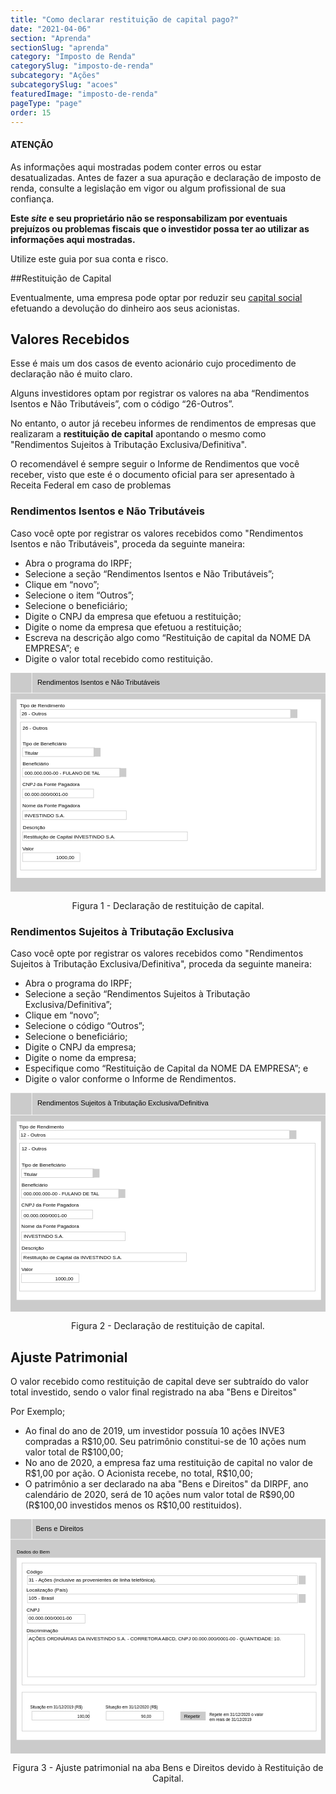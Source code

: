 ```yaml
---
title: "Como declarar restituição de capital pago?"
date: "2021-04-06"
section: "Aprenda"
sectionSlug: "aprenda"
category: "Imposto de Renda"
categorySlug: "imposto-de-renda"
subcategory: "Ações"
subcategorySlug: "acoes"
featuredImage: "imposto-de-renda"
pageType: "page"
order: 15
---
```


<div class="dashedBox">

<h4>ATENÇÃO</h4>

As informações aqui mostradas podem conter erros ou estar desatualizadas. Antes de fazer a sua apuração e declaração de imposto de renda, consulte a legislação em vigor ou algum profissional de sua confiança.

**Este *site* e seu proprietário não se responsabilizam por eventuais prejuízos ou problemas fiscais que o investidor possa ter ao utilizar as informações aqui mostradas.**

Utilize este guia por sua conta e risco.


</div>

##Restituição de Capital

Eventualmente, uma empresa pode optar por reduzir seu [capital social](/aprenda/renda-variavel/acoes/o-que-sao-acoes) efetuando a devolução do dinheiro aos seus acionistas.

## Valores Recebidos

Esse é mais um dos casos de evento acionário cujo procedimento de declaração não é muito claro.

Alguns investidores optam por registrar os valores na aba “Rendimentos Isentos e Não Tributáveis”, com o código “26-Outros”.

No entanto, o autor já recebeu informes de rendimentos de empresas que realizaram a **restituição de capital** apontando o mesmo como "Rendimentos Sujeitos à Tributação Exclusiva/Definitiva".

O recomendável é sempre seguir o Informe de Rendimentos que você receber, visto que este é o documento oficial para ser apresentado à Receita Federal em caso de problemas

### Rendimentos Isentos e Não Tributáveis

Caso você opte por registrar os valores recebidos como "Rendimentos Isentos e não Tributáveis", proceda da seguinte maneira:

- Abra o programa do IRPF;
- Selecione a seção “Rendimentos Isentos e Não Tributáveis”;
- Clique em “novo”;
- Selecione o item “Outros”;
- Selecione o beneficiário;
- Digite o CNPJ da empresa que efetuou a restituição;
- Digite o nome da empresa que efetuou a restituição;
- Escreva na descrição algo como “Restituição de capital da NOME DA EMPRESA”; e
- Digite o valor total recebido como restituição.



<div style="text-align:center">
<svg  viewBox="0 0 313.9 218" >
<style type="text/css">
	.st0{fill:#CBCBCB;}
	.st1{fill:#FFFFFF;}
	.st2{fill:none;stroke:#FFFFFF;stroke-width:0.5;stroke-miterlimit:10;}
	.st3{fill:none;stroke:#CBCBCB;stroke-width:0.5;stroke-miterlimit:10;}
	.st4{font-family:'Arial';}
	.st5{font-size:7px;}
	.st6{font-size:5px;}
</style>
<g id="fundo_cinza">
	<rect id="XMLID_103_" class="st0" width="313.9" height="218"/>
</g>
<g id="fundo_branco">
	<rect id="XMLID_102_" x="6.1" y="26.4" class="st1" width="303.3" height="177.9"/>
	<line id="XMLID_101_" class="st2" x1="317.5" y1="20.1" x2="-3.2" y2="20.1"/>
	<line id="XMLID_100_" class="st2" x1="21.3" y1="20.1" x2="21.3" y2="-2.1"/>
</g>
<g id="bordas">
	<rect id="XMLID_99_" x="9.9" y="49.1" class="st3" width="294.7" height="147.4"/>
	<rect id="XMLID_98_" x="9.9" y="36.3" class="st3" width="269.2" height="8.7"/>
	<rect id="XMLID_97_" x="12" y="74.7" class="st3" width="71.9" height="8.7"/>
	<rect id="XMLID_96_" x="12" y="179.3" class="st3" width="57.2" height="8.7"/>
	<rect id="XMLID_95_" x="12" y="95" class="st3" width="97.6" height="8.7"/>
	<rect id="XMLID_94_" x="12" y="115.8" class="st3" width="70.8" height="8.7"/>
	<rect id="XMLID_93_" x="12" y="137.5" class="st3" width="103.4" height="8.7"/>
	<rect id="XMLID_107_" x="12" y="158.4" class="st3" width="164.3" height="8.7"/>
</g>
<g id="botões">
	<rect id="XMLID_92_" x="82.8" y="74.7" class="st0" width="6.9" height="8.7"/>
	<rect id="XMLID_91_" x="108.5" y="95" class="st0" width="6.9" height="8.7"/>
	<rect id="XMLID_104_" x="279" y="36.3" class="st0" width="6.9" height="8.7"/>
</g>
<g id="texto">
	<text id="XMLID_90_" transform="matrix(1 0 0 1 26.7782 11.7102)" class="st4 st5">Rendimentos Isentos e Não Tributáveis</text>
	<text id="XMLID_89_" transform="matrix(1 0 0 1 9.4165 34.2029)" class="st4 st6">Tipo de Rendimento</text>
	<text id="XMLID_88_" transform="matrix(1 0 0 1 11.0002 42.5066)" class="st4 st6">26 - Outros</text>
	<text id="XMLID_87_" transform="matrix(1 0 0 1 11.9735 72.4883)" class="st4 st6">Tipo de Beneficiário</text>
	<text id="XMLID_86_" transform="matrix(1 0 0 1 14.0005 81.5724)" class="st4 st6">Titular</text>
	<text id="XMLID_85_" transform="matrix(1 0 0 1 11.8518 176.6306)" class="st4 st6">Valor</text>
	<text id="XMLID_84_" transform="matrix(1 0 0 1 45.5121 185.8904)" class="st4 st6">1000,00</text>
	<text id="XMLID_83_" transform="matrix(1 0 0 1 11.974 92.2556)" class="st4 st6">Beneficiário</text>
	<text id="XMLID_82_" transform="matrix(0.9651 0 0 1 14.0005 101.3397)" class="st4 st6">000.000.000-00 - FULANO DE TAL</text>
	<text id="XMLID_81_" transform="matrix(1 0 0 1 11.9736 56.546)" class="st4 st6">26 - Outros</text>
	<text id="XMLID_80_" transform="matrix(1 0 0 1 11.8078 112.6306)" class="st4 st6">CNPJ da Fonte Pagadora</text>
	<text id="XMLID_79_" transform="matrix(1 0 0 1 11.8076 133.7878)" class="st4 st6">Nome da Fonte Pagadora</text>
	<text id="XMLID_78_" transform="matrix(0.9651 0 0 1 14.0007 122.6454)" class="st4 st6">00.000.000/0001-00</text>
	<text id="XMLID_77_" transform="matrix(0.9651 0 0 1 14.0007 143.673)" class="st4 st6">INVESTINDO S.A.</text>
	<text id="XMLID_106_" transform="matrix(1 0 0 1 12.3554 155.6306)" class="st4 st6">Descrição</text>
	<text id="XMLID_105_" transform="matrix(1 0 0 1 13.0553 164.8904)" class="st4 st6">Restituição de Capital INVESTINDO S.A.</text>
</g>
</svg>

</div>

<p class="legenda" style="text-align:center">Figura 1 - Declaração de restituição de capital.</p>

### Rendimentos Sujeitos à Tributação Exclusiva

Caso você opte por registrar os valores recebidos como "Rendimentos Sujeitos à Tributação Exclusiva/Definitiva", proceda da seguinte maneira:

- Abra o programa do IRPF;
- Selecione a seção “Rendimentos Sujeitos à Tributação Exclusiva/Definitiva”;
- Clique em “novo”;
- Selecione o código “Outros”;
- Selecione o beneficiário;
- Digite o CNPJ da empresa;
- Digite o nome da empresa;
- Especifique como “Restituição de Capital da NOME DA EMPRESA”; e
- Digite o valor conforme o Informe de Rendimentos.


<div style="text-align:center">

<svg  viewBox="0 0 313.9 218.2" >
<style type="text/css">
	.st0{fill:#CBCBCB;}
	.st1{fill:#FFFFFF;}
	.st2{fill:none;stroke:#FFFFFF;stroke-width:0.5;stroke-miterlimit:10;}
	.st3{fill:none;stroke:#CBCBCB;stroke-width:0.5;stroke-miterlimit:10;}
	.st4{font-family:'Arial';}
	.st5{font-size:7px;}
	.st6{font-size:5px;}
</style>
<g id="fundo_cinza">
	<rect id="XMLID_103_" y="0.1" class="st0" width="313.9" height="218"/>
</g>
<g id="fundo_branco">
	<rect id="XMLID_102_" x="6.1" y="28.4" class="st1" width="303.3" height="177.9"/>
	<line id="XMLID_101_" class="st2" x1="317.5" y1="22.1" x2="-3.2" y2="22.1"/>
	<line id="XMLID_100_" class="st2" x1="21.3" y1="22.1" x2="21.3" y2="-0.1"/>
</g>
<g id="bordas">
	<rect id="XMLID_99_" x="8.9" y="50.1" class="st3" width="294.7" height="147.4"/>
	<rect id="XMLID_98_" x="8.9" y="37.3" class="st3" width="269.2" height="8.7"/>
	<rect id="XMLID_97_" x="11" y="75.7" class="st3" width="71.9" height="8.7"/>
	<rect id="XMLID_96_" x="11" y="180.3" class="st3" width="57.2" height="8.7"/>
	<rect id="XMLID_95_" x="11" y="96" class="st3" width="97.6" height="8.7"/>
	<rect id="XMLID_94_" x="11" y="116.8" class="st3" width="70.8" height="8.7"/>
	<rect id="XMLID_93_" x="11" y="138.5" class="st3" width="103.4" height="8.7"/>
	<rect id="XMLID_107_" x="11" y="159.4" class="st3" width="164.3" height="8.7"/>
</g>
<g id="botões">
	<rect id="XMLID_92_" x="81.8" y="75.7" class="st0" width="6.9" height="8.7"/>
	<rect id="XMLID_91_" x="107.5" y="96" class="st0" width="6.9" height="8.7"/>
	<rect id="XMLID_104_" x="278" y="37.3" class="st0" width="6.9" height="8.7"/>
	<text id="XMLID_90_" transform="matrix(1 0 0 1 26.744 12.7102)" class="st4 st5">Rendimentos Sujeitos à Tributação Exclusiva/Definitiva</text>
	<text id="XMLID_89_" transform="matrix(1 0 0 1 8.4165 35.2029)" class="st4 st6">Tipo de Rendimento</text>
	<text id="XMLID_88_" transform="matrix(1 0 0 1 10.0002 43.5066)" class="st4 st6">12 - Outros</text>
	<text id="XMLID_87_" transform="matrix(1 0 0 1 10.9735 73.4883)" class="st4 st6">Tipo de Beneficiário</text>
	<text id="XMLID_86_" transform="matrix(1 0 0 1 13.0005 82.5724)" class="st4 st6">Titular</text>
	<text id="XMLID_85_" transform="matrix(1 0 0 1 10.8518 177.6306)" class="st4 st6">Valor</text>
	<text id="XMLID_84_" transform="matrix(1 0 0 1 44.5121 186.8904)" class="st4 st6">1000,00</text>
	<text id="XMLID_83_" transform="matrix(1 0 0 1 10.974 93.2556)" class="st4 st6">Beneficiário</text>
	<text id="XMLID_82_" transform="matrix(0.9651 0 0 1 13.0005 102.3397)" class="st4 st6">000.000.000-00 - FULANO DE TAL</text>
	<text id="XMLID_81_" transform="matrix(1 0 0 1 10.9736 57.546)" class="st4 st6">12 - Outros</text>
	<text id="XMLID_80_" transform="matrix(1 0 0 1 10.8079 113.6306)" class="st4 st6">CNPJ da Fonte Pagadora</text>
	<text id="XMLID_79_" transform="matrix(1 0 0 1 10.8076 134.7878)" class="st4 st6">Nome da Fonte Pagadora</text>
	<text id="XMLID_78_" transform="matrix(0.9651 0 0 1 13.0007 123.6454)" class="st4 st6">00.000.000/0001-00</text>
	<text id="XMLID_77_" transform="matrix(0.9651 0 0 1 13.0007 144.673)" class="st4 st6">INVESTINDO S.A.</text>
	<text id="XMLID_106_" transform="matrix(1 0 0 1 10.9736 156.6306)" class="st4 st6">Descrição</text>
	<text id="XMLID_105_" transform="matrix(1 0 0 1 12.8204 165.8904)" class="st4 st6">Restituição de Capital da INVESTINDO S.A.</text>
</g>
<g id="texto">
</g>
</svg>


</div>


<p class="legenda" style="text-align:center">Figura 2 - Declaração de restituição de capital.</p>

## Ajuste Patrimonial


O valor recebido como restituição de capital deve ser subtraído do valor total investido, sendo o valor final registrado na aba "Bens e Direitos"

Por Exemplo;

- Ao final do ano de 2019, um investidor possuía 10 ações INVE3 compradas a R\$10,00. Seu patrimônio constitui-se de 10 ações num valor total de R\$100,00;
- No ano de 2020, a empresa faz uma restituição de capital no valor de R\$1,00 por ação. O Acionista recebe, no total, R\$10,00;
- O patrimônio a ser declarado na aba "Bens e Direitos" da DIRPF, ano calendário de 2020, será de 10 ações num valor total de R\$90,00 (R\$100,00 investidos menos os R\$10,00 restituidos).

<div style="text-align:center">

<svg  viewBox="0 0 313.9 233.6">
<style type="text/css">
	.st0{fill:#CBCBCB;}
	.st1{fill:#FFFFFF;}
	.st2{fill:none;stroke:#FFFFFF;stroke-width:0.5;stroke-miterlimit:10;}
	.st3{fill:none;stroke:#CBCBCB;stroke-width:0.5;stroke-miterlimit:10;}
	.st4{font-family:'Arial';}
	.st5{font-size:7px;}
	.st6{font-size:5px;}
	.st7{font-size:4px;}
</style>
<g id="fundo_cinza">
	<rect id="XMLID_54_" class="st0" width="313.9" height="233.6"/>
</g>
<g id="fundo_branco">
	<rect id="XMLID_53_" x="6.1" y="38.4" class="st1" width="303.3" height="181.6"/>
	<line id="XMLID_52_" class="st2" x1="317.5" y1="20.1" x2="-3.2" y2="20.1"/>
	<line id="XMLID_51_" class="st2" x1="21.3" y1="20.1" x2="21.3" y2="-2.1"/>
</g>
<g id="bordas">
	<rect id="XMLID_50_" x="11.5" y="43.7" class="st3" width="293.1" height="121.5"/>
	<rect id="XMLID_49_" x="16.9" y="56.3" class="st3" width="269.2" height="8.7"/>
	<rect id="XMLID_48_" x="16.9" y="74.7" class="st3" width="269.2" height="8.7"/>
	<rect id="XMLID_38_" x="16.9" y="114.7" class="st3" width="276.3" height="42.4"/>
	<rect id="XMLID_37_" x="21.3" y="191.6" class="st3" width="57.2" height="8.7"/>
	<rect id="XMLID_36_" x="95.3" y="191.6" class="st3" width="57.2" height="8.7"/>
	<rect id="XMLID_55_" x="11.5" y="172.5" class="st3" width="293.1" height="38.7"/>
	<rect id="XMLID_58_" x="16.9" y="95" class="st3" width="57.4" height="8.7"/>
</g>
<g id="botões">
	<rect id="XMLID_17_" x="287.2" y="56.3" class="st0" width="6.9" height="8.7"/>
	<rect id="XMLID_3_" x="287.2" y="74.7" class="st0" width="6.9" height="8.7"/>
	<rect id="XMLID_35_" x="169.3" y="191.9" class="st0" width="25.2" height="8.7"/>
</g>
<g id="texto">
	<text id="XMLID_34_" transform="matrix(1 0 0 1 25.2942 11.7102)" class="st4 st5">Bens e Direitos</text>
	<text id="XMLID_33_" transform="matrix(1 0 0 1 6.1706 34.3626)" class="st4 st6">Dados do Bem</text>
	<text id="XMLID_32_" transform="matrix(1 0 0 1 15.9998 54.1232)" class="st4 st6">Código</text>
	<text id="XMLID_31_" transform="matrix(1 0 0 1 18.0002 62.5066)" class="st4 st6">31 - Ações (inclusive as provenientes de linha telefônica).</text>
	<text id="XMLID_30_" transform="matrix(1 0 0 1 15.9387 72.4883)" class="st4 st6">Localização (País)</text>
	<text id="XMLID_29_" transform="matrix(1 0 0 1 17.9565 80.5724)" class="st4 st6">105 - Brasil</text>
	<text id="XMLID_28_" transform="matrix(1 0 0 1 16.0002 112.8538)" class="st4 st6">Discriminação</text>
	<text id="XMLID_27_" transform="matrix(0.9651 0 0 1 18.0004 120.8357)" class="st4 st6">AÇÕES ORDINÁRIAS DA INVESTINDO S.A. - CORRETORA ABCD, CNPJ 00.000.000/0001-00 - QUANTIDADE: 10.</text>
	<text id="XMLID_26_" transform="matrix(1 0 0 1 19.5453 188.9408)" class="st4 st7">Situação em 31/12/2019 (R$)</text>
	<text id="XMLID_25_" transform="matrix(1 0 0 1 94.6949 188.9406)" class="st4 st7">Situação em 31/12/2020 (R$)</text>
	<text id="XMLID_24_" transform="matrix(1 0 0 1 172.9125 198.2006)" class="st4 st6">Repetir</text>
	<text id="XMLID_23_" transform="matrix(1 0 0 1 198.1912 196.2006)"><tspan x="0" y="0" class="st4 st7">Repete em 31/12/2020 o valor</tspan><tspan x="0" y="4.8" class="st4 st7">em reais de 31/12/2019</tspan></text>
	<text id="XMLID_21_" transform="matrix(1 0 0 1 66.6944 198.2006)" class="st4 st7">100,00</text>
	<text id="XMLID_18_" transform="matrix(1 0 0 1 130.2335 198.2006)" class="st4 st7">90,00</text>
	<text id="XMLID_57_" transform="matrix(1 0 0 1 16.0003 92.2556)" class="st4 st6">CNPJ</text>
	<text id="XMLID_56_" transform="matrix(0.9651 0 0 1 18.0004 100.3397)" class="st4 st6">00.000.000/0001-00</text>
</g>
</svg>

</div>

<p class="legenda" style="text-align:center">Figura 3 - Ajuste patrimonial na aba Bens e Direitos devido à Restituição de Capital.</p>